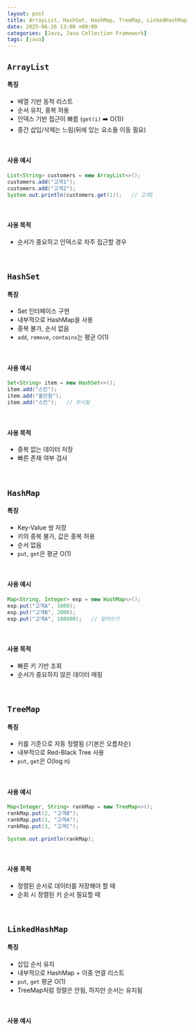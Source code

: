 ```yaml
---
layout: post
title: ArrayList, HashSet, HashMap, TreeMap, LinkedHashMap
date: 2025-06-26 13:00 +09:00
categories: [Java, Java Collection Framework]
tags: [java]
---
```


## `ArrayList`

#### 특징

- 배열 기반 동적 리스트
- 순서 유지, 중복 허용
- 인덱스 기반 접근이 빠름 (`get(i)` ➡️ O(1))
- 중간 삽입/삭제는 느림(뒤에 있는 요소들 이동 필요)

<br>

#### 사용 예시

```java
List<String> customers = new ArrayList<>();
customers.add("고객1");
customers.add("고객2");
System.out.println(customers.get(1));   // 고객1
```

<br>

#### 사용 목적

- 순서가 중요하고 인덱스로 자주 접근할 경우


<br>

## `HashSet`

#### 특징 

- Set 인터페이스 구현
- 내부적으로 HashMap을 사용
- 중복 불가, 순서 없음
- `add`, `remove`, `contains`는 평균 O(1)

<br>

#### 사용 예시

```java
Set<String> item = new HashSet<>();
item.add("스킨");
item.add("올인원");
item.add("스킨");   // 무시됨
```

<br>

#### 사용 목적

- 중복 없는 데이터 저장
- 빠른 존재 여부 검사

<br>

## `HashMap`

#### 특징

- Key-Value 쌍 저장
- 키의 중복 불가, 값은 중복 허용
- 순서 없음
- `put`, `get`은 평균 O(1)

<br>

#### 사용 예시

```java
Map<String, Integer> exp = new HashMap<>();
exp.put("고객A", 1000);
exp.put("고객B", 2000);
exp.put("고객A", 100000);   // 덮어쓰기
```

<br>

#### 사용 목적

- 빠른 키 기반 조회
- 순서가 중요하지 않은 데이터 매핑

<br>

## `TreeMap`

#### 특징

- 키를 기준으로 자동 정렬됨 (기본은 오름차순)
- 내부적으로 Red-Black Tree 사용
- `put`, `get`은 O(log n)

<br>

#### 사용 예시

```java
Map<Integer, String> rankMap = new TreeMap<>();
rankMap.put(2, "고객B");
rankMap.put(1, "고객A");
rankMap.put(3, "고객C");

System.out.println(rankMap);
```

<br>

#### 사용 목적

- 정렬된 순서로 데이터를 저장해야 할 때
- 순회 시 정렬된 키 순서 필요할 때

<br>

## `LinkedHashMap`

#### 특징

- 삽입 순서 유지
- 내부적으로 HashMap + 이중 연결 리스트
- `put`, `get` 평균 O(1)
- TreeMap처럼 정렬은 안됨, 하지만 순서는 유지됨

<br>

#### 사용 예시